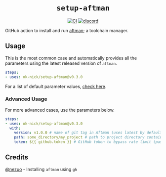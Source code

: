 <div align="center">
  <h1><code>setup-aftman</code></h1>
  <p>
    <a href="https://github.com/ok-nick/setup-aftman/actions?query=workflow%3ACI"><img src="https://github.com/ok-nick/setup-aftman/workflows/CI/badge.svg" alt="CI" /></a>
    <a href="https://discord.gg/w9Bc6xH7uC"><img src="https://img.shields.io/discord/834969350061424660?label=discord" alt="discord" /></a>
  </p>
</div>

GitHub action to install and run [aftman](https://github.com/LPGhatguy/aftman); a toolchain manager.

## Usage
This is the most common case and automatically provides all the parameters using the latest released version of `aftman`. 
```yaml
steps:
- uses: ok-nick/setup-aftman@v0.3.0
```
For a list of default parameter values, [check here](https://github.com/ok-nick/setup-aftman/blob/main/action.yml#L5-L25).

### Advanced Usage
For more advanced cases, use the parameters below.
```yaml
steps:
- uses: ok-nick/setup-aftman@v0.3.0
  with:
    version: v1.0.0 # name of git tag in Aftman (uses latest by default)
    path: some_directory/my_project # path to project directory containing `aftman.toml`
    token: ${{ github.token }} # GitHub token to bypass rate limit (passed by default)
```

## Credits
[@nezuo](https://github.com/nezuo) - Installing `aftman` using `gh`
